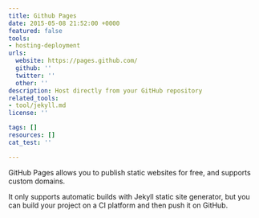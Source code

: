 ```yaml
---
title: Github Pages
date: 2015-05-08 21:52:00 +0000
featured: false
tools:
- hosting-deployment
urls:
  website: https://pages.github.com/
  github: ''
  twitter: ''
  other: ''
description: Host directly from your GitHub repository
related_tools:
- tool/jekyll.md
license: ''

tags: []
resources: []
cat_test: ''

---
```

GitHub Pages allows you to publish static websites for free, and supports custom domains.

It only supports automatic builds with Jekyll static site generator, but you can build your project on a CI platform and then push it on GitHub.

